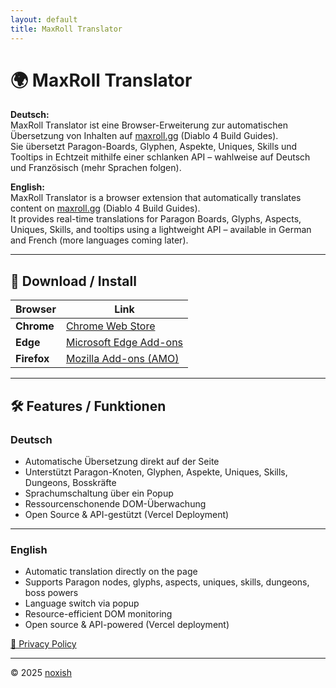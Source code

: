 ```yaml
---
layout: default
title: MaxRoll Translator
---
```


# 🌍 MaxRoll Translator

**Deutsch:**  
MaxRoll Translator ist eine Browser-Erweiterung zur automatischen Übersetzung von Inhalten auf [maxroll.gg](https://maxroll.gg/d4/) (Diablo 4 Build Guides).  
Sie übersetzt Paragon-Boards, Glyphen, Aspekte, Uniques, Skills und Tooltips in Echtzeit mithilfe einer schlanken API – wahlweise auf Deutsch und Französisch (mehr Sprachen folgen).

**English:**  
MaxRoll Translator is a browser extension that automatically translates content on [maxroll.gg](https://maxroll.gg/d4/) (Diablo 4 Build Guides).  
It provides real-time translations for Paragon Boards, Glyphs, Aspects, Uniques, Skills, and tooltips using a lightweight API – available in German and French (more languages coming later).

---

## 🔗 Download / Install

| Browser      | Link                                                                                   |
|--------------|------------------------------------------------------------------------------------------|
| **Chrome**   | [Chrome Web Store](https://chromewebstore.google.com/detail/maxroll-translator/dedemimonklilpelejjlmoafghfpjjgm) |
| **Edge**     | [Microsoft Edge Add-ons](https://microsoftedge.microsoft.com/addons/detail/maxroll-translator/dddgbglolaojenpgoeikfephpdncieca) |
| **Firefox**  | [Mozilla Add-ons (AMO)](https://addons.mozilla.org/de/firefox/addon/maxroll-translator/) |

---

## 🛠 Features / Funktionen

### Deutsch

- Automatische Übersetzung direkt auf der Seite  
- Unterstützt Paragon-Knoten, Glyphen, Aspekte, Uniques, Skills, Dungeons, Bosskräfte  
- Sprachumschaltung über ein Popup  
- Ressourcenschonende DOM-Überwachung  
- Open Source & API-gestützt (Vercel Deployment)  

---

### English

- Automatic translation directly on the page  
- Supports Paragon nodes, glyphs, aspects, uniques, skills, dungeons, boss powers  
- Language switch via popup  
- Resource-efficient DOM monitoring  
- Open source & API-powered (Vercel deployment) 

[📄 Privacy Policy](./privacy)

---

© 2025 [noxish](https://github.com/noxish)
